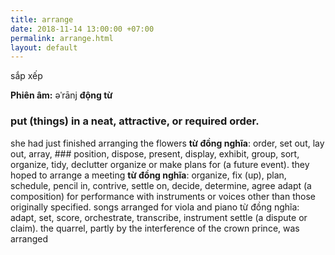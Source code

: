 ```yaml
---
title: arrange
date: 2018-11-14 13:00:00 +07:00
permalink: arrange.html
layout: default
---
```


sắp xếp<br>

**Phiên âm:** əˈrānj
**động từ**
### put (things) in a neat, attractive, or required order.
she had just finished arranging the flowers
**từ đồng nghĩa**: order, set out, lay out, array, ### position, dispose, present, display, exhibit, group, sort, organize, tidy, declutter
organize or make plans for (a future event).
they hoped to arrange a meeting
**từ đồng nghĩa**: organize, fix (up), plan, schedule, pencil in, contrive, settle on, decide, determine, agree
adapt (a composition) for performance with instruments or voices other than those originally specified.
songs arranged for viola and piano
từ đồng nghĩa: adapt, set, score, orchestrate, transcribe, instrument
settle (a dispute or claim).
the quarrel, partly by the interference of the crown prince, was arranged